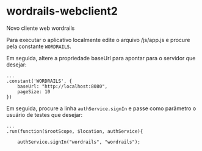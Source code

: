 wordrails-webclient2
====================

Novo cliente web wordrails

Para executar o aplicativo localmente edite o arquivo /js/app.js e procure pela constante ```WORDRAILS```.

Em seguida, altere a propriedade baseUrl para apontar para o servidor que desejar:
```
...
.constant('WORDRAILS', {
    baseUrl: "http://localhost:8080",
    pageSize: 10
})
```

Em seguida, procure a linha ```authService.signIn``` e passe como parâmetro o usuário de testes que desejar:
```
...
.run(function($rootScope, $location, authService){

    authService.signIn("wordrails", "wordrails");

```
